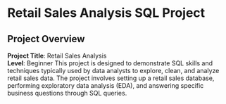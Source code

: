 # Retail Sales Analysis SQL Project
## Project Overview

**Project Title**: Retail Sales Analysis  
**Level**: Beginner 
This project is designed to demonstrate SQL skills and techniques typically used by data analysts to explore, clean, and analyze retail sales data. The project involves setting up a retail sales database, performing exploratory data analysis (EDA), and answering specific business questions through SQL queries.
